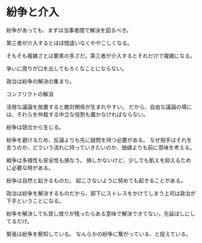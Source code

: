 # 紛争と介入

紛争があっても、まずは当事者間で解決を図るべき。

第三者が介入するとほぼ間違いなくややこしくなる。

そもそも複雑さとは要素の多さだ。第三者が介入するとそれだけで複雑になる。

争いに周りが口を出してもろくなことにならない。

政治は紛争の解決の集まり。

コンフリクトの解消

活発な議論を放置すると敵対関係が生まれやすい。
だから、自由な議論の場には、それらを仲裁する中立な役割も置かなければならない。

紛争は競合から生じる。

紛争を避けるため、反論よりも先に疑問を持つ必要がある。
なぜ相手はそれを言うのか、どういう流れに持っていきたいのか、価値よりも前に意味を考える。

戦争は多様性も安全性も損なう。
損しかないけど、少しでも飢えを抑えるために必要な時がある。

紛争は自然と起きるものだ。
起こさないように努めても起きることがある。

政治は紛争を解決するものだから、部下にストレスをかけてしまう上司は政治が下手ということになる。

紛争を解決しても貸し借りが残ったらある意味で解決できてない。先延ばしにしてるだけ。

緊張は紛争を察知している。
なんらかの紛争に繋がっている、と捉えている。
